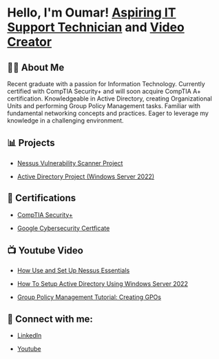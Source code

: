 <h1>Hello, I'm Oumar! <a href="https://www.linkedin.com/in/oumarwane/">Aspiring IT Support Technician</a> and <a href="https://www.youtube.com/@oaw2780">Video Creator</a></h1>

<h2>👨‍💻 About Me</h2>
Recent graduate with a passion for Information Technology. Currently certified with CompTIA Security+ and will soon acquire CompTIA A+ certification. Knowledgeable in Active Directory, creating Organizational Units and performing Group Policy Management tasks. Familiar with fundamental networking concepts and practices. Eager to leverage my knowledge in a challenging environment. 

<h2> 📊 Projects </h2>

- [Nessus Vulnerability Scanner Project](https://github.com/OumarWane/Nessus-Scanner-Project)
  
- [Active Directory Project (Windows Server 2022)](https://github.com/OumarWane/Active-Directory-Project)

<h2> 📄 Certifications </h2>


- [CompTIA Security+](https://drive.google.com/file/d/1WF1YVw-luMhbGiHnxXvNnUjDO0iJenOh/view?usp=sharing)
  
- [Google Cybersecurity Certficate](https://www.coursera.org/account/accomplishments/professional-cert/SBKZ2ND3PKJL?utm_source=link&utm_medium=certificate&utm_content=cert_image&utm_campaign=sharing_cta&utm_product=prof)



<h2>📺 Youtube Video</h2>

- [How Use and Set Up Nessus Essentials](https://youtu.be/TypWpI8i4as)
  
- [How To Setup Active Directory Using Windows Server 2022](https://youtu.be/3OgfwAJQeE4)

- [Group Policy Management Tutorial: Creating GPOs](https://youtu.be/EU8RqXUoosc)

<h2> 🤳 Connect with me:</h2>

- <a href="https://www.linkedin.com/in/oumarwane/">LinkedIn</a>





- <a href="https://www.youtube.com/@oaw2780">Youtube</a>


